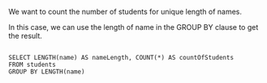 We want to count the number of students for unique length of names.

In this case, we can use the length of name in the GROUP BY clause to get the result.

<codeblock language="sql" dbName="students1.db" type="lesson">
<code>
SELECT LENGTH(name) AS nameLength, COUNT(*) AS countOfStudents
FROM students
GROUP BY LENGTH(name)
</code>
</codeblock>